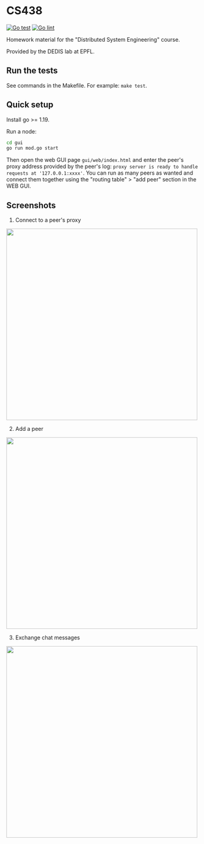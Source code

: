 # CS438

[![Go test](https://github.com/dedis/cs438/actions/workflows/go_test.yml/badge.svg)](https://github.com/dedis/cs438/actions/workflows/go_test.yml)
[![Go lint](https://github.com/dedis/cs438/actions/workflows/go_lint.yml/badge.svg)](https://github.com/dedis/cs438/actions/workflows/go_lint.yml)

Homework material for the "Distributed System Engineering" course.

Provided by the DEDIS lab at EPFL.

## Run the tests

See commands in the Makefile. For example: `make test`.

## Quick setup

Install go >= 1.19.

Run a node:

```sh
cd gui
go run mod.go start
```

Then open the web GUI page `gui/web/index.html` and enter the peer's proxy
address provided by the peer's log: `proxy server is ready to handle requests at
'127.0.0.1:xxxx'`. You can run as many peers as wanted and connect them together
using the "routing table" > "add peer" section in the WEB GUI.

## Screenshots

1. Connect to a peer's proxy

<img src="docs/assets/connect.png" width="500px">

2. Add a peer

<img src="docs/assets/add_peer.png" width="500px">

3. Exchange chat messages

<img src="docs/assets/unicast_chat.png" width="500px">
